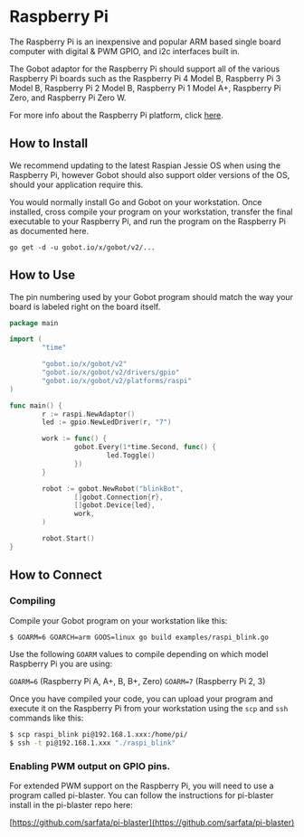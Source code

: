# Raspberry Pi

The Raspberry Pi is an inexpensive and popular ARM based single board computer with digital & PWM GPIO, and i2c interfaces built in.

The Gobot adaptor for the Raspberry Pi should support all of the various Raspberry Pi boards such as the Raspberry Pi 4 Model B, Raspberry Pi 3 Model B, Raspberry Pi 2 Model B, Raspberry Pi 1 Model A+, Raspberry Pi Zero, and Raspberry Pi Zero W.

For more info about the Raspberry Pi platform, click [here](http://www.raspberrypi.org/).

## How to Install

We recommend updating to the latest Raspian Jessie OS when using the Raspberry Pi, however Gobot should also support older versions of the OS, should your application require this.

You would normally install Go and Gobot on your workstation. Once installed, cross compile your program on your workstation, transfer the final executable to your Raspberry Pi, and run the program on the Raspberry Pi as documented here.

```
go get -d -u gobot.io/x/gobot/v2/...
```

## How to Use

The pin numbering used by your Gobot program should match the way your board is labeled right on the board itself.

```go
package main

import (
        "time"

        "gobot.io/x/gobot/v2"
        "gobot.io/x/gobot/v2/drivers/gpio"
        "gobot.io/x/gobot/v2/platforms/raspi"
)

func main() {
        r := raspi.NewAdaptor()
        led := gpio.NewLedDriver(r, "7")

        work := func() {
                gobot.Every(1*time.Second, func() {
                        led.Toggle()
                })
        }

        robot := gobot.NewRobot("blinkBot",
                []gobot.Connection{r},
                []gobot.Device{led},
                work,
        )

        robot.Start()
}
```

## How to Connect

### Compiling

Compile your Gobot program on your workstation like this:

```bash
$ GOARM=6 GOARCH=arm GOOS=linux go build examples/raspi_blink.go
```

Use the following `GOARM` values to compile depending on which model Raspberry Pi you are using:

`GOARM=6` (Raspberry Pi A, A+, B, B+, Zero)
`GOARM=7` (Raspberry Pi 2, 3)

Once you have compiled your code, you can upload your program and execute it on the Raspberry Pi from your workstation using the `scp` and `ssh` commands like this:

```bash
$ scp raspi_blink pi@192.168.1.xxx:/home/pi/
$ ssh -t pi@192.168.1.xxx "./raspi_blink"
```

### Enabling PWM output on GPIO pins.

For extended PWM support on the Raspberry Pi, you will need to use a program called pi-blaster. You can follow the instructions for pi-blaster install in the pi-blaster repo here:

[https://github.com/sarfata/pi-blaster](https://github.com/sarfata/pi-blaster)
